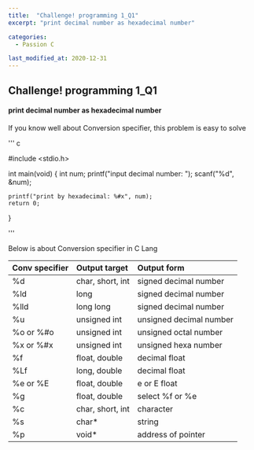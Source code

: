 ```yaml
---
title:  "Challenge! programming 1_Q1"
excerpt: "print decimal number as hexadecimal number"

categories:
  - Passion C

last_modified_at: 2020-12-31
---
```


## Challenge! programming 1_Q1

#### print decimal number as hexadecimal number

If you know well about Conversion specifier, this problem is easy to solve

''' c

#include <stdio.h>

int main(void) 
{
	int num;
	printf("input decimal number: ");
	scanf("%d", &num);
	
	printf("print by hexadecimal: %#x", num);
	return 0;
}

'''

Below is about Conversion specifier in C Lang

| Conv specifier         |  Output target   |      Output form       |
| :--------------------- | :--------------- | :--------------------- |
| &#37;d                 | char, short, int | signed decimal number  |
| &#37;ld                | long             | signed decimal number  |
| &#37;lld               | long long        | signed decimal number  |
| &#37;u                 | unsigned int     | unsigned decimal number|
| &#37;o or &#37;&#35;o  | unsigned int     | unsigned octal number  |
| &#37;x or &#37;&#35;x  | unsigned int     | unsigned hexa number   |
| &#37;f                 | float, double    | decimal float          |
| &#37;Lf                | long, double     | decimal float          |
| &#37;e or &#37;E       | float, double    | e or E float           |
| &#37;g                 | float, double    | select &#37;f or &#37;e|
| &#37;c                 | char, short, int | character              |
| &#37;s                 | char*            | string                 |
| &#37;p                 | void*            | address of pointer     |

